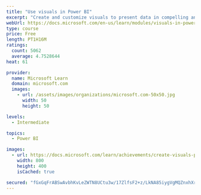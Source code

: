 ```yaml
---
title: "Use visuals in Power BI"
excerpt: "Create and customize visuals to present data in compelling and insightful ways."
webUrl: https://docs.microsoft.com/en-us/learn/modules/visuals-in-power-bi/
type: course
price: Free
length: PT1H16M
ratings:
  count: 5062
  average: 4.7528644
heat: 61

provider:
  name: Microsoft Learn
  domain: microsoft.com
  images:
    - url: /assets/images/organizations/microsoft.com-50x50.jpg
      width: 50
      height: 50

levels:
  - Intermediate

topics:
  - Power BI

images:
  - url: https://docs.microsoft.com/learn/achievements/create-visuals-power-bi-desktop-social.png
    width: 800
    height: 400
    isCached: true

secured: "fGxGqFrABSwAvbhKvLeZWTN8UCtu3w/17ZlfsF2+z/LkNA85iygVgMQZnxhXryJKgTCqjZg8IpRAwbv3pew3YZWDySZVLGNgmuaDHzHYz0gLCgfA+2oI6ZeR0VS3DrxCnjS7eTzaEsF0sGU8iSfNvLtQlUunmayc2qSRWj4MLozf2p1tnQcvZam0SYP2VLbvZ9ojJFO+STA/PfXnICT3ckPDFRvt6c5Okpe9gNPHH47XFH5r6IiiSpK653trbvMI2xxh0NBmQwl96L5odgrj5XOq3MahxNaXm3WD5CoGpgY1SKOBcsSidrjMF9Fz942xu3oL38Ic/asbYsae+TOOv+iDIMJCJRWp7zRbUwqogGqvujXj1kCGoraA9HxtazKiN2IVMHv7oyHP5sonhC33pvI0k0WKNtmWVJk4t2yc1Iw=;GNSXQhht05K2A48Y1pRkZg=="
---
```


